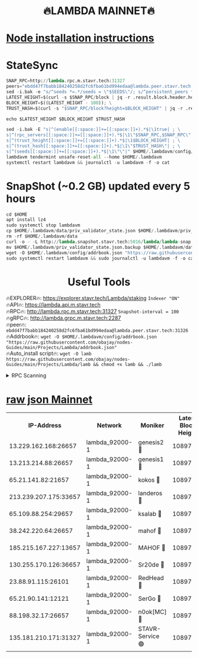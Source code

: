 <h1 align="center"> 🔥LAMBDA MAINNET🔥</h1>


[Node installation instructions](https://github.com/obajay/nodes-Guides/tree/main/Projects/Lambda)
=


# StateSync
```python
SNAP_RPC=http://lambda.rpc.m.stavr.tech:31327
peers="ebdd47f7babb184240258d2fc6fba61bd994edaa@lambda.peer.stavr.tech:31326" 
sed -i.bak -e "s/^seeds *=.*/seeds = \"$SEEDS\"/; s/^persistent_peers *=.*/persistent_peers = \"$PEERS\"/" $HOME/.lambdavm/config/config.toml
LATEST_HEIGHT=$(curl -s $SNAP_RPC/block | jq -r .result.block.header.height); \
BLOCK_HEIGHT=$((LATEST_HEIGHT - 100)); \
TRUST_HASH=$(curl -s "$SNAP_RPC/block?height=$BLOCK_HEIGHT" | jq -r .result.block_id.hash)

echo $LATEST_HEIGHT $BLOCK_HEIGHT $TRUST_HASH

sed -i.bak -E "s|^(enable[[:space:]]+=[[:space:]]+).*$|\1true| ; \
s|^(rpc_servers[[:space:]]+=[[:space:]]+).*$|\1\"$SNAP_RPC,$SNAP_RPC\"| ; \
s|^(trust_height[[:space:]]+=[[:space:]]+).*$|\1$BLOCK_HEIGHT| ; \
s|^(trust_hash[[:space:]]+=[[:space:]]+).*$|\1\"$TRUST_HASH\"| ; \
s|^(seeds[[:space:]]+=[[:space:]]+).*$|\1\"\"|" $HOME/.lambdavm/config/config.toml
lambdavm tendermint unsafe-reset-all --home $HOME/.lambdavm
systemctl restart lambdavm && journalctl -u lambdavm -f -o cat

```
# SnapShot (~0.2 GB) updated every 5 hours
```python
cd $HOME
apt install lz4
sudo systemctl stop lambdavm
cp $HOME/.lambdavm/data/priv_validator_state.json $HOME/.lambdavm/priv_validator_state.json.backup
rm -rf $HOME/.lambdavm/data
curl -o - -L http://lambda.snapshot.stavr.tech:5016/lambda/lambda-snap.tar.lz4 | lz4 -c -d - | tar -x -C $HOME/.lambdavm --strip-components 2
mv $HOME/.lambdavm/priv_validator_state.json.backup $HOME/.lambdavm/data/priv_validator_state.json
wget -O $HOME/.lambdavm/config/addrbook.json "https://raw.githubusercontent.com/obajay/nodes-Guides/main/Projects/Lambda/addrbook.json"
sudo systemctl restart lambdavm && sudo journalctl -u lambdavm -f -o cat
```
 <h1 align="center"> Useful Tools</h1>

🔥EXPLORER🔥:      https://explorer.stavr.tech/Lambda/staking	        `Indexer "ON"` \
🔥API🔥: 			 		 https://lambda.api.m.stavr.tech \
🔥RPC🔥:           http://lambda.rpc.m.stavr.tech:31327	              `Snapshot-interval = 100` \
🔥gRPC🔥:          http://lambda.grpc.m.stavr.tech:2287 \
🔥peer🔥:					 `ebdd47f7babb184240258d2fc6fba61bd994edaa@lambda.peer.stavr.tech:31326` \
🔥Addrbook🔥:    ```wget -O $HOME/.lambdavm/config/addrbook.json "https://raw.githubusercontent.com/obajay/nodes-Guides/main/Projects/Lambda/addrbook.json"``` \
🔥Auto_install script🔥: ```wget -O lamb https://raw.githubusercontent.com/obajay/nodes-Guides/main/Projects/Lambda/lamb && chmod +x lamb && ./lamb```


<details>
<summary>RPC Scanning</summary>

<h2 align="center"> We scan nodes in real time every 4 hours. And we provide the final result of RPC endpoints.
We cannot influence the operation of these nodes in any way. </h2>


```python
If Voting Power is higher than 0 --> then the Node is a validator of the network and may be subject to attack and be a potential threat to the chain.
```
```python
We marked such validators with a red symbol
```

</details>

[raw json Mainnet](https://rpc-check.lambm.stavr.tech/lambm/rpc-lambm-result.json)
=


<table><tr><th>IP-Address</th><th>Network</th><th>Moniker</th><th>Latest Block Height</th><th>Earliest Block Height</th><th>Catching Up</th><th>Tx Index</th><th>Voting Power</th><th>Scan Time</th></tr><tr><td>13.229.162.168:26657</td><td>lambda_92000-1</td><td>genesis2 🔴</td><td>10897217</td><td>1</td><td>False</td><td>on</td><td>16647390</td><td>2024-01-02T09:38:20.820739628UTC</td></tr><tr><td>13.213.214.88:26657</td><td>lambda_92000-1</td><td>genesis1 🔴</td><td>10897217</td><td>1</td><td>False</td><td>on</td><td>107835</td><td>2024-01-02T09:38:25.057589127UTC</td></tr><tr><td>65.21.141.82:21657</td><td>lambda_92000-1</td><td>kokos 🔴</td><td>10897217</td><td>7716001</td><td>False</td><td>off</td><td>546765</td><td>2024-01-02T09:38:27.445063587UTC</td></tr><tr><td>213.239.207.175:33657</td><td>lambda_92000-1</td><td>landeros 🔴</td><td>10897215</td><td>8136001</td><td>False</td><td>off</td><td>1251704</td><td>2024-01-02T09:38:15.046172164UTC</td></tr><tr><td>65.109.88.254:29657</td><td>lambda_92000-1</td><td>ksalab 🔴</td><td>10897218</td><td>8715001</td><td>False</td><td>on</td><td>505168</td><td>2024-01-02T09:38:30.157571536UTC</td></tr><tr><td>38.242.220.64:26657</td><td>lambda_92000-1</td><td>mahof 🔴</td><td>10897214</td><td>10131001</td><td>False</td><td>off</td><td>770350</td><td>2024-01-02T09:38:08.331569845UTC</td></tr><tr><td>185.215.167.227:13657</td><td>lambda_92000-1</td><td>MAHOF 🔴</td><td>10897217</td><td>10134001</td><td>False</td><td>on</td><td>2051510</td><td>2024-01-02T09:38:24.137028452UTC</td></tr><tr><td>130.255.170.126:36657</td><td>lambda_92000-1</td><td>Sr20de 🔴</td><td>10897215</td><td>10715001</td><td>False</td><td>off</td><td>673938</td><td>2024-01-02T09:38:15.482216539UTC</td></tr><tr><td>23.88.91.115:26101</td><td>lambda_92000-1</td><td>RedHead 🔴</td><td>10897215</td><td>10797215</td><td>False</td><td>off</td><td>553202</td><td>2024-01-02T09:38:15.765473639UTC</td></tr><tr><td>65.21.90.141:12121</td><td>lambda_92000-1</td><td>SerGo 🔴</td><td>10897219</td><td>10797219</td><td>False</td><td>off</td><td>10591778</td><td>2024-01-02T09:38:30.535981113UTC</td></tr><tr><td>88.198.32.17:26657</td><td>lambda_92000-1</td><td>n0ok[MC] 🔴</td><td>10897220</td><td>10797220</td><td>False</td><td>off</td><td>1578630</td><td>2024-01-02T09:38:33.545096167UTC</td></tr><tr><td>135.181.210.171:31327</td><td>lambda_92000-1</td><td>STAVR-Service 🟢</td><td>10897218</td><td>10895501</td><td>False</td><td>on</td><td>0</td><td>2024-01-02T09:38:29.805942000UTC</td></tr></table>
